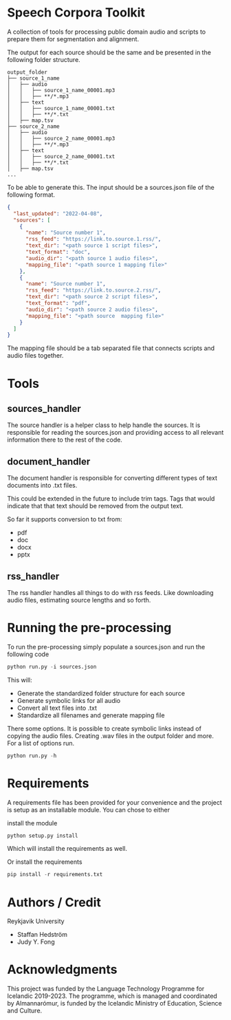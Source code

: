 # Speech Corpora Toolkit

A collection of tools for processing public domain audio and scripts to prepare them for segmentation and alignment.

The output for each source should be the same and be presented in the following folder structure.

```
output_folder
├── source_1_name
│   ├── audio
│   │   ├── source_1_name_00001.mp3
│   │   ├── **/*.mp3
│   ├── text
│   │   ├── source_1_name_00001.txt
│   │   ├── **/*.txt
│   ├── map.tsv
├── source_2_name
│   ├── audio
│   │   ├── source_2_name_00001.mp3
│   │   ├── **/*.mp3
│   ├── text
│   │   ├── source_2_name_00001.txt
│   │   ├── **/*.txt
│   ├── map.tsv
...
```

To be able to generate this. The input should be a sources.json file of the following format.

```json
{
  "last_updated": "2022-04-08",
  "sources": [
    {
      "name": "Source number 1",
      "rss_feed": "https://link.to.source.1.rss/",
      "text_dir": "<path source 1 script files>",
      "text_format": "doc",
      "audio_dir": "<path source 1 audio files>",
      "mapping_file": "<path source 1 mapping file>"
    },
    {
      "name": "Source number 1",
      "rss_feed": "https://link.to.source.2.rss/",
      "text_dir": "<path source 2 script files>",
      "text_format": "pdf",
      "audio_dir": "<path source 2 audio files>",
      "mapping_file": "<path source  mapping file>"
    }
  ]
}
```

The mapping file should be a tab separated file that connects scripts and audio files together.

# Tools

## sources_handler

The source handler is a helper class to help handle the sources. It is responsible for reading the sources.json and providing access to all relevant information there to the rest of the code.

## document_handler

The document handler is responsible for converting different types of text documents into .txt files.

This could be extended in the future to include trim tags. Tags that would indicate that that text should be removed from the output text.

So far it supports conversion to txt from:

- pdf
- doc
- docx
- pptx

## rss_handler

The rss handler handles all things to do with rss feeds. Like downloading audio files, estimating source lengths and so forth.

# Running the pre-processing

To run the pre-processing simply populate a sources.json and run the following code

```python
python run.py -i sources.json
```

This will:

- Generate the standardized folder structure for each source
- Generate symbolic links for all audio
- Convert all text files into .txt
- Standardize all filenames and generate mapping file

There some options. It is possible to create symbolic links instead of copying the audio files. Creating .wav files in the output folder and more. For a list of options run.

```python
python run.py -h
```

# Requirements

A requirements file has been provided for your convenience and the project is setup as an installable module. You can chose to either

install the module

```python
python setup.py install
```

Which will install the requirements as well.

Or install the requirements

```python
pip install -r requirements.txt
```

# Authors / Credit

Reykjavik University

- Staffan Hedström
- Judy Y. Fong

# Acknowledgments

This project was funded by the Language Technology Programme for Icelandic 2019-2023. The programme, which is managed and coordinated by Almannarómur, is funded by the Icelandic Ministry of Education, Science and Culture.
